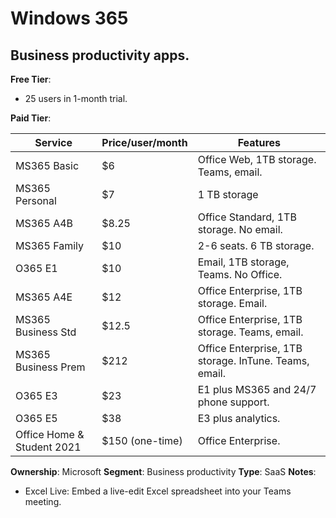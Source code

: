 # Windows 365

## Business productivity apps.

**Free Tier**: 

- 25 users in 1-month trial.

**Paid Tier**:

|Service|Price/user/month|Features|
| --------| ---------------| ----------|
|MS365 Basic|$6|Office Web, 1TB storage. Teams, email.|
|MS365 Personal|$7|1 TB storage|
|MS365 A4B|$8.25|Office Standard, 1TB storage. No email.|
|MS365 Family|$10|2-6 seats. 6 TB storage.|
|O365 E1|$10|Email, 1TB storage, Teams. No Office.|
|MS365 A4E|$12|Office Enterprise, 1TB storage. Email.|
|MS365 Business Std|$12.5|Office Enterprise, 1TB storage. Teams, email.|
|MS365 Business Prem|$212|Office Enterprise, 1TB storage. InTune. Teams, email.|
|O365 E3|$23|E1 plus MS365 and 24/7 phone support.|
|O365 E5|$38|E3 plus analytics.|
|Office Home & Student 2021|$150 (one-time)|Office Enterprise.|
**Ownership**: Microsoft
**Segment**: Business productivity 
**Type**: SaaS
**Notes**: 

- Excel Live: Embed a live-edit Excel spreadsheet into your Teams meeting.
